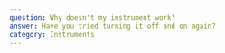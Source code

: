 ```yaml
---
question: Why doesn't my instrument work?
answer: Have you tried turning it off and on again?
category: Instruments
---
```


